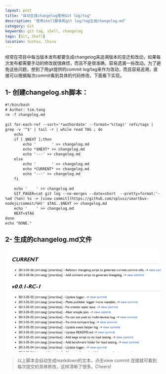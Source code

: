```yaml
---
layout: post
title: "自动生成changelog使用Git log/tag"
description: "使用shell脚本和git log/tag生成changelog.md"
category: Git 
keywords: git tag, shell, changelog
tags: [Git, Shell] 
location: Suzhou, China
---
```


经常在项目中每当版本发布都要生成changelog来追溯版本的变迁和改动，如果每次发布都需要手动的修改就很麻烦，而且不是很准确，容易遗漏一些改动。为了避免这些问题，想到了用git提供的commit log/tag来作为改动，而且容易追溯，直接可以根据每次commit看到具体的代码修改，下面看下实现。


## 1- 创建changelog.sh脚本：

    #!/bin/bash
	# Author: tim.tang
	rm -f changelog.md

	git for-each-ref --sort='*authordate' --format='%(tag)' refs/tags | grep -v '^$' | tail -r | while read TAG ; do
	    echo
	    if [ $NEXT ];then
	        echo '       ' >> changelog.md
	        echo *$NEXT* >> changelog.md
	        echo '---' >> changelog.md
	    else
	        echo '       ' >> changelog.md
	        echo *CURRENT* >> changelog.md
	        echo '---' >> changelog.md
	    fi

	    echo '    ' >> changelog.md
	    GIT_PAGER=cat git log --no-merges --date=short  --pretty=format:'- %ad (%an) %s -> [view commit](https://github.com/xplusz/smartbus-nodejs/commit/%H)' $TAG..$NEXT >> changelog.md
	    echo '    ' >> changelog.md
	    NEXT=$TAG
	done
	echo "DONE."

## 2- 生成的changelog.md文件

![changelog.md](/images/post/git-changelog.png)

> 以上脚本会自动生成markdown的文本，点击view commit 连接就可看到每次提交的具体修改，这样清晰了很多。Cheers! 
